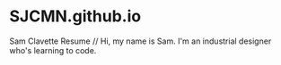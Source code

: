 # SJCMN.github.io
Sam Clavette Resume
// Hi, my name is Sam. I'm an industrial designer who's learning to code.
